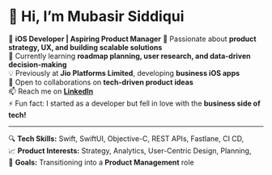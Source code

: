 # 👋 Hi, I’m Mubasir Siddiqui  

🚀 **iOS Developer | Aspiring Product Manager**
👀 Passionate about **product strategy, UX, and building scalable solutions**  
🌱 Currently learning **roadmap planning, user research, and data-driven decision-making**  
💡 Previously at **Jio Platforms Limited**, developing **business iOS apps**  
💞️ Open to collaborations on **tech-driven product ideas**  
📫 Reach me on **[LinkedIn](https://www.linkedin.com/in/mubasir-siddiqui/)**  
⚡ Fun fact: I started as a developer but fell in love with the **business side of tech!**  

---
  
🔍 **Tech Skills:** Swift, SwiftUI, Objective-C, REST APIs, Fastlane, CI CD,   
📈 **Product Interests:** Strategy, Analytics, User-Centric Design, Planning,   
🎯 **Goals:** Transitioning into a **Product Management** role  

